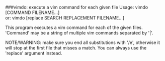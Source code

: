 ###vimdo: execute a vim command for each given file
Usage: vimdo [COMMAND FILENAME...]  
   or: vimdo [replace SEARCH REPLACEMENT FILENAME...]

This program executes a vim command for each of the given files.
'Command' may be a string of multiple vim commands separated by '|'.

NOTE/WARNING: make sure you end all substitutions with '/e', otherwise
it will stop at the first file that misses a match.
You can always use the 'replace' argument instead.
